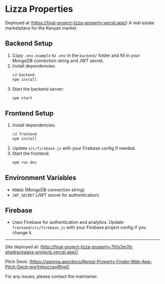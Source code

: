 # Lizza Properties
 Deployed at (https://final-project-lizza-property.vercel.app/)
A real estate marketplace for the Kenyan market.

## Backend Setup
1. Copy `.env.example` to `.env` in the `backend/` folder and fill in your MongoDB connection string and JWT secret.
2. Install dependencies:
   ```sh
   cd backend
   npm install
   ```
3. Start the backend server:
   ```sh
   npm start
   ```

## Frontend Setup
1. Install dependencies:
   ```sh
   cd frontend
   npm install
   ```
2. Update `src/firebase.js` with your Firebase config if needed.
3. Start the frontend:
   ```sh
   npm run dev
   ```

## Environment Variables
- `MONGO` (MongoDB connection string)
- `JWT_SECRET` (JWT secret for authentication)

## Firebase
- Uses Firebase for authentication and analytics. Update `frontend/src/firebase.js` with your Firebase project config if you change it.

---

Site deployed at: [http://final-project-lizza-property-7t0x3pj7d-shadrackagos-projects.vercel.app/]

Pitch Deck: [https://gamma.app/docs/Rental-Property-Finder-Web-App-Pitch-Deck-mw1mhocnay8fnel]


For any issues, please contact the maintainer. 
